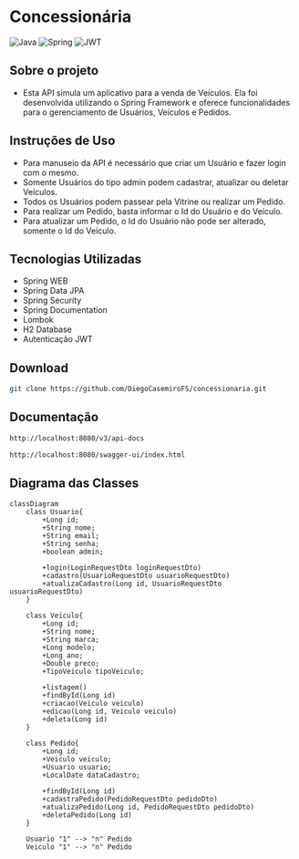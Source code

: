 # Concessionária
![Java](https://img.shields.io/badge/java-%23ED8B00.svg?style=for-the-badge&logo=openjdk&logoColor=white)
![Spring](https://img.shields.io/badge/spring-%236DB33F.svg?style=for-the-badge&logo=spring&logoColor=white)
![JWT](https://img.shields.io/badge/JWT-black?style=for-the-badge&logo=JSON%20web%20tokens)

## Sobre o projeto

- Esta API simula um aplicativo para a venda de Veículos. Ela foi desenvolvida utilizando o Spring Framework
e oferece funcionalidades para o gerenciamento de Usuários, Veículos e Pedidos.

## Instruções de Uso

- Para manuseio da API é necessário que criar um Usuário e fazer login com o mesmo.
- Somente Usuários do tipo admin podem cadastrar, atualizar ou deletar Veículos.
- Todos os Usuários podem passear pela Vitrine ou realizar um Pedido.
- Para realizar um Pedido, basta informar o Id do Usuário e do Veículo.
- Para atualizar um Pedido, o Id do Usuário não pode ser alterado, somente o Id do Veículo.

## Tecnologias Utilizadas

- Spring WEB
- Spring Data JPA
- Spring Security
- Spring Documentation
- Lombok
- H2 Database
- Autenticação JWT

## Download

```bash
git clone https://github.com/DiegoCasemiroFS/concessionaria.git
```

## Documentação 

```bash
http://localhost:8080/v3/api-docs
```

```bash
http://localhost:8080/swagger-ui/index.html
```

## Diagrama das Classes

```mermaid
classDiagram
    class Usuario{
        +Long id;
        +String nome;
        +String email;
        +String senha;
        +boolean admin;
        
        +login(LoginRequestDto loginRequestDto)
        +cadastro(UsuarioRequestDto usuarioRequestDto)
        +atualizaCadastro(Long id, UsuarioRequestDto usuarioRequestDto)
    }
    
    class Veiculo{
        +Long id;
        +String nome;
        +String marca;
        +Long modelo;
        +Long ano;
        +Double preco;
        +TipoVeiculo tipoVeiculo;
        
        +listagem()
        +findById(Long id)
        +criacao(Veiculo veiculo)
        +edicao(Long id, Veiculo veiculo)
        +deleta(Long id)
    }
    
    class Pedido{
        +Long id;
        +Veiculo veiculo;
        +Usuario usuario;
        +LocalDate dataCadastro;
        
        +findById(Long id)
        +cadastraPedido(PedidoRequestDto pedidoDto)
        +atualizaPedido(Long id, PedidoRequestDto pedidoDto)
        +deletaPedido(Long id)
    }
    
    Usuario "1" --> "n" Pedido
    Veiculo "1" --> "n" Pedido
```
